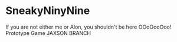 SneakyNinyNine
==============
If you are not either me or Alon, you shouldn't be here OOoOooOoo!
Prototype Game
JAXSON BRANCH